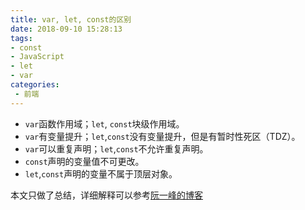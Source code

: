 ```yaml
---
title: var, let, const的区别
date: 2018-09-10 15:28:13
tags:
- const
- JavaScript
- let
- var
categories: 
 - 前端
---
```

- `var`函数作用域；`let`, `const`块级作用域。
- `var`有变量提升；`let`,`const`没有变量提升，但是有暂时性死区（TDZ）。
- `var`可以重复声明；`let`,`const`不允许重复声明。
- `const`声明的变量值不可更改。
- `let`,`const`声明的变量不属于顶层对象。

本文只做了总结，详细解释可以参考[阮一峰的博客](http://es6.ruanyifeng.com/#docs/let)
